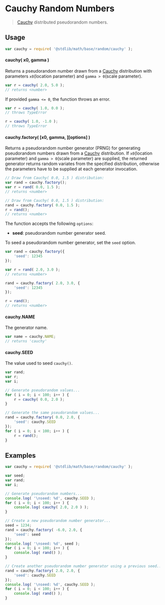 # Cauchy Random Numbers

> [Cauchy][cauchy] distributed pseudorandom numbers.


<!-- <usage> -->

## Usage

``` javascript
var cauchy = require( '@stdlib/math/base/random/cauchy' );
```

#### cauchy( x0, gamma )

Returns a pseudorandom number drawn from a [Cauchy][cauchy] distribution with parameters `x0`(location parameter) and `gamma > 0`(scale parameter).

``` javascript
var r = cauchy( 2.0, 5.0 );
// returns <number>
```

If provided `gamma <= 0`, the function throws an error.

``` javascript
var r = cauchy( 1.0, 0.0 );
// throws TypeError

r = cauchy( 1.0, -1.0 );
// throws TypeError
```

#### cauchy.factory( \[x0, gamma, \]\[options\] )

Returns a pseudorandom number generator (PRNG) for generating pseudorandom numbers drawn from a [Cauchy][cauchy] distribution. If `x0`(location parameter) and `gamma > 0`(scale parameter) are supplied, the returned generator returns random variates from the specified distribution, otherwise the parameters have to be supplied at each generator invocation.

``` javascript
// Draw from Cauchy( 0.0, 1.5 ) distribution:
var rand = cauchy.factory();
var r = rand( 0.0, 1.5 );
// returns <number>

// Draw from Cauchy( 0.0, 1.5 ) distribution:
rand = cauchy.factory( 0.0, 1.5 );
r = rand();
// returns <number>
```

The function accepts the following `options`:

* __seed__: pseudorandom number generator seed.

To seed a pseudorandom number generator, set the `seed` option.

``` javascript
var rand = cauchy.factory({
    'seed': 12345
});

var r = rand( 2.0, 3.0 );
// returns <number>

rand = cauchy.factory( 2.0, 3.0, {
    'seed': 12345
});

r = rand();
// returns <number>
```

#### cauchy.NAME

The generator name.

``` javascript
var name = cauchy.NAME;
// returns 'cauchy'
```

#### cauchy.SEED

The value used to seed `cauchy()`.

``` javascript
var rand;
var r;
var i;

// Generate pseudorandom values...
for ( i = 0; i < 100; i++ ) {
    r = cauchy( 0.0, 2.0 );
}

// Generate the same pseudorandom values...
rand = cauchy.factory( 0.0, 2.0, {
    'seed': cauchy.SEED
});
for ( i = 0; i < 100; i++ ) {
    r = rand();
}
```

<!-- </usage> -->

<!-- <examples> -->

## Examples

``` javascript
var cauchy = require( '@stdlib/math/base/random/cauchy' );

var seed;
var rand;
var i;

// Generate pseudorandom numbers...
console.log( '\nseed: %d', cauchy.SEED );
for ( i = 0; i < 100; i++ ) {
    console.log( cauchy( 2.0, 2.0 ) );
}

// Create a new pseudorandom number generator...
seed = 1234;
rand = cauchy.factory( -6.0, 2.0, {
    'seed': seed
});
console.log( '\nseed: %d', seed );
for ( i = 0; i < 100; i++ ) {
    console.log( rand() );
}

// Create another pseudorandom number generator using a previous seed...
rand = cauchy.factory( 2.0, 2.0, {
    'seed': cauchy.SEED
});
console.log( '\nseed: %d', cauchy.SEED );
for ( i = 0; i < 100; i++ ) {
    console.log( rand() );
}
```

<!-- </examples> -->


<!-- <links> -->

[cauchy]: https://en.wikipedia.org/wiki/Cauchy_distribution

<!-- </links> -->
